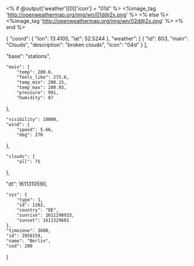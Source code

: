 
















  <% if @output['weather'][0]['icon'] = "01d" %>
  <%image_tag 'http://openweathermap.org/img/wn/01d@2x.png' %>
  <% else %>
  <%image_tag 'http://openweathermap.org/img/wn/02d@2x.png' %>
  <% end %>





{
	"coord": {
		"lon": 13.4105,
		"lat": 52.5244
	},
	"weather": [
		{
			"id": 803,
			"main": "Clouds",
			"description": "broken clouds",
			"icon": "04d"
		}
   ],
   
   "base": "stations",
   
	"main": {
		"temp": 280.6,
		"feels_like": 275.6,
		"temp_min": 280.15,
		"temp_max": 280.93,
		"pressure": 991,
		"humidity": 87
   },
   
	"visibility": 10000,
	"wind": {
		"speed": 5.66,
		"deg": 270
   },
   
	"clouds": {
		"all": 75
   },
   
   "dt": 1611310590,
   
	"sys": {
		"type": 1,
		"id": 1262,
		"country": "DE",
		"sunrise": 1611298933,
		"sunset": 1611329601
	},
	"timezone": 3600,
	"id": 2950159,
	"name": "Berlin",
	"cod": 200
}







